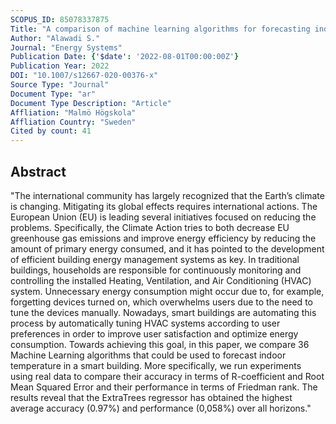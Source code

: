 ```yaml
---
SCOPUS_ID: 85078337875
Title: "A comparison of machine learning algorithms for forecasting indoor temperature in smart buildings"
Author: "Alawadi S."
Journal: "Energy Systems"
Publication Date: {'$date': '2022-08-01T00:00:00Z'}
Publication Year: 2022
DOI: "10.1007/s12667-020-00376-x"
Source Type: "Journal"
Document Type: "ar"
Document Type Description: "Article"
Affliation: "Malmö Högskola"
Affliation Country: "Sweden"
Cited by count: 41
---
```


## Abstract
"The international community has largely recognized that the Earth’s climate is changing. Mitigating its global effects requires international actions. The European Union (EU) is leading several initiatives focused on reducing the problems. Specifically, the Climate Action tries to both decrease EU greenhouse gas emissions and improve energy efficiency by reducing the amount of primary energy consumed, and it has pointed to the development of efficient building energy management systems as key. In traditional buildings, households are responsible for continuously monitoring and controlling the installed Heating, Ventilation, and Air Conditioning (HVAC) system. Unnecessary energy consumption might occur due to, for example, forgetting devices turned on, which overwhelms users due to the need to tune the devices manually. Nowadays, smart buildings are automating this process by automatically tuning HVAC systems according to user preferences in order to improve user satisfaction and optimize energy consumption. Towards achieving this goal, in this paper, we compare 36 Machine Learning algorithms that could be used to forecast indoor temperature in a smart building. More specifically, we run experiments using real data to compare their accuracy in terms of R-coefficient and Root Mean Squared Error and their performance in terms of Friedman rank. The results reveal that the ExtraTrees regressor has obtained the highest average accuracy (0.97%) and performance (0,058%) over all horizons."
